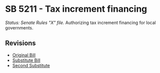 # SB 5211 - Tax increment financing
*Status: Senate Rules "X" file.*
Authorizing tax increment financing for local governments.

## Revisions
* [Original Bill](1/)
* [Substitute Bill](S/)
* [Second Substitute](S2/)